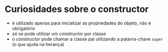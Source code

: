 # Curiosidades sobre o constructor
- é utilizado apenas para inicializar as propriedades do objeto, não é obrigatório
- só se pode utilizar um _constructor_ por classe
- o _constructor_ pode chamar a classe pai utilizando a palavra-chave `super` (o que ajuda na herança)
